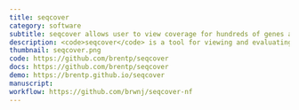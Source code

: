 ```yaml
---
title: seqcover
category: software
subtitle: seqcover allows user to view coverage for hundreds of genes and dozens of samples
description: <code>seqcover</code> is a tool for viewing and evaluating depth-of-coverage with the following aims...<ul><li>show a global view where it's easy to see problematic samples and genes</li><li>offer an interactive gene-wise view to explore coverage characteristics of individual samples within each gene</li><li>not require a server (single html page)</li><li>be responsive for up to 20 samples * 200 genes and be useful for a single-sample see how we do this</li><li>highlight outlier samples based on any number of (summarized) background samples</li></ul><br>
thumbnail: seqcover.png
code: https://github.com/brentp/seqcover
docs: https://github.com/brentp/seqcover
demo: https://brentp.github.io/seqcover
manuscript:
workflow: https://github.com/brwnj/seqcover-nf
---
```

